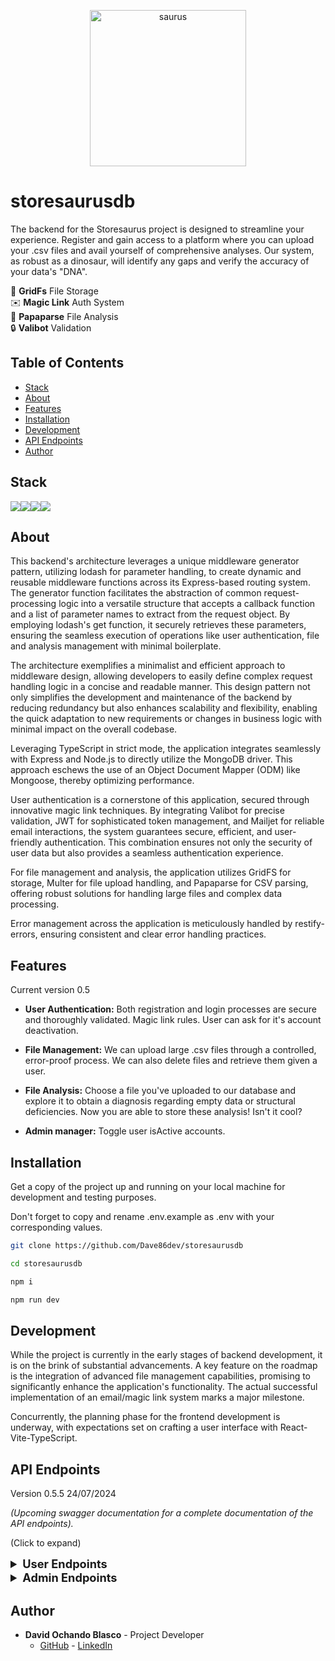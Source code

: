 <p align="center">
    <img src="https://i.ibb.co/Wnp6Vg7/saurus.png" alt="saurus" style="width: 250px; height: 250px;" border="0">
</p>


# storesaurusdb

<p>
  The backend for the Storesaurus project is designed to streamline your experience. Register and gain access to a platform where you can upload your .csv files and avail yourself of comprehensive analyses. Our system, as robust as a dinosaur, will identify any gaps and verify the accuracy of your data's "DNA". 
</p>

📁 __GridFs__ File Storage   
✉️ __Magic Link__ Auth System  
🔎 __Papaparse__ File Analysis  
🔒 __Valibot__ Validation  
  


## Table of Contents 

- [Stack](#stack)
- [About](#about)
- [Features](#features-)
- [Installation](#installation-)
- [Development](#development)
- [API Endpoints](#api-endpoints-)
- [Author](#author)

## Stack 

<img src="https://img.shields.io/badge/TypeScript-007ACC?style=for-the-badge&logo=typescript&logoColor=white"><img src="https://img.shields.io/badge/Express-000000?style=for-the-badge&logo=Express&logoColor=white"><img src="https://img.shields.io/badge/-Nodejs-43853d?style=for-the-badge&logo=Node.js&logoColor=white"><img src="https://img.shields.io/badge/-MongoDB-13aa52?style=for-the-badge&logo=mongodb&logoColor=white">

## About

This backend's architecture leverages a unique middleware generator pattern, utilizing lodash for parameter handling, to create dynamic and reusable middleware functions across its Express-based routing system. The generator function facilitates the abstraction of common request-processing logic into a versatile structure that accepts a callback function and a list of parameter names to extract from the request object. By employing lodash's get function, it securely retrieves these parameters, ensuring the seamless execution of operations like user authentication, file and analysis management with minimal boilerplate.

The architecture exemplifies a minimalist and efficient approach to middleware design, allowing developers to easily define complex request handling logic in a concise and readable manner. This design pattern not only simplifies the development and maintenance of the backend by reducing redundancy but also enhances scalability and flexibility, enabling the quick adaptation to new requirements or changes in business logic with minimal impact on the overall codebase.

Leveraging TypeScript in strict mode, the application integrates seamlessly with Express and Node.js to directly utilize the MongoDB driver. This approach eschews the use of an Object Document Mapper (ODM) like Mongoose, thereby optimizing performance.

User authentication is a cornerstone of this application, secured through innovative magic link techniques. By integrating Valibot for precise validation, JWT for sophisticated token management, and Mailjet for reliable email interactions, the system guarantees secure, efficient, and user-friendly authentication. This combination ensures not only the security of user data but also provides a seamless authentication experience.

For file management and analysis, the application utilizes GridFS for storage, Multer for file upload handling, and Papaparse for CSV parsing, offering robust solutions for handling large files and complex data processing.

Error management across the application is meticulously handled by restify-errors, ensuring consistent and clear error handling practices.


## Features

Current version 0.5

- **User Authentication:** Both registration and login processes are secure and thoroughly validated. Magic link rules. User can ask for it's account deactivation.

- **File Management:** We can upload large .csv files through a controlled, error-proof process. We can also delete files and retrieve them given a user.

- **File Analysis:** Choose a file you've uploaded to our database and explore it to obtain a diagnosis regarding empty data or structural deficiencies. Now you are able to store these analysis! Isn't it cool?

- **Admin manager:** Toggle user isActive accounts.

## Installation 

Get a copy of the project up and running on your local machine for development and testing purposes.

Don't forget to copy and rename .env.example as .env with your corresponding values.

```sh
git clone https://github.com/Dave86dev/storesaurusdb

cd storesaurusdb

npm i 

npm run dev
```

## Development

While the project is currently in the early stages of backend development, it is on the brink of substantial advancements. A key feature on the roadmap is the integration of advanced file management capabilities, promising to significantly enhance the application's functionality. The actual successful implementation of an email/magic link system marks a major milestone.

Concurrently, the planning phase for the frontend development is underway, with expectations set on crafting a user interface with React-Vite-TypeScript.

## API Endpoints 

Version 0.5.5 24/07/2024

*(Upcoming swagger documentation for a complete documentation of the API endpoints).*

(Click to expand)

<details>
  <summary style="font-weight: bold; font-size: 1.3em;">User Endpoints</summary>

##### Analysis 

- `POST /analysis/analyze` - Analyse and get a diagnosis in return.

    body:
    ``` js
        {
            {
              "email": "test@email.com",
              "token": "mongodbToken",
              "userId": "mongodbUserId",
              "fileId": "mongodbFileId",
              "analysisData": "file"
            }
        }
    ```

- `POST /analysis/save` - Keep your analysis stored on our database.

    body:
    ``` js
        {
            {
              "email": "test@email.com",
              "token": "mongodbToken",
              "userId": "mongodbUserId",
              "fileId": "mongodbFileId",
              "analysisData": "file"
            }
        }
    ```

##### Authentication 

- `POST /auth/deactivate` - Ask administration to deactivate your account.

    body:
    ``` js
        {
            {
              "_id": "mongoId"
            }
        }
    ```

- `POST /auth/prelogin` - First step to log an existing user.

    body:
    ``` js
        {
            {
              "email": "test@email.com"
            }
        }
    ```

- `POST /auth/login` - Second and final step to log an existing user.

    body:
    ``` js
        {
            {
              "_id": "mongoId"
              "email": "test@email.com",
              "role": "admin" | "user",
              "isActive": true,
            }
        }
    ```

- `POST /auth/preregister` - First step to register a new user.

    body:
    ``` js
        {
            {
              "email": "test@email.com"
            }
        }
    ```

- `POST /auth/register` - Second step in the process of registering a new user.

    body:
    ``` js
        {
            {
              "email": "test@email.com"
            }
        }
    ```

- `POST /auth/registerfinal` - Final step in registering a new user.

    body:
    ``` js
        {
            {
              "_id": "mongoId",
              "username": "John Carmack",
              "email": "email@test.com",
              "role" : "admin" | "user",
              "isActive": true
            }
        }
    ```

##### File

- `POST /file/delete`- Deletes a file from the database.

    body:
    ``` js
        {
            {
              "email": "test@email.com",
              "token": "mongodbToken",
              "userId": "mongodbUserId",
              "fileId": "mongodbFileId",
              "analysisData": "file"
            }
        }
    ```

- `POST /file/retrieval` - Retrieve files uploaded by a certain user.

- `POST /file/upload` - Upload a .csv file to the database for further analysis.

</details>

<details>
  <summary style="font-weight: bold; font-size: 1.3em;">Admin Endpoints</summary>

##### Authentication 

- `POST /admin/auth/toggle` - Toggle activation and deactivation of a certain user.

    body:
    ``` js
        {
            {
              "email": "test@email.com",
              "token": "mongodbToken",
              "userId": "mongodbUserId",
              "fileId": "mongodbFileId",
              "analysisData": "file"
            }
        }
    ```

</details>

## Author

- **David Ochando Blasco** - Project Developer
  - [GitHub](https://github.com/Dave86dev) - [LinkedIn](https://www.linkedin.com/in/david-ochando-blasco-90b2ba1a/)
